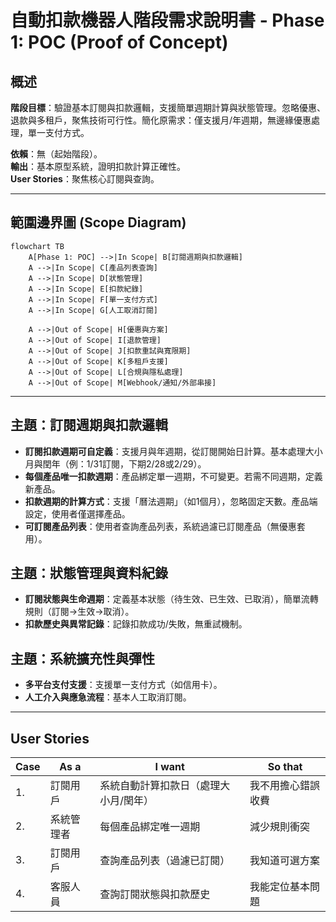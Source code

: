 # 自動扣款機器人階段需求說明書 - Phase 1: POC (Proof of Concept)

## 概述
**階段目標**：驗證基本訂閱與扣款邏輯，支援簡單週期計算與狀態管理。忽略優惠、退款與多租戶，聚焦技術可行性。簡化原需求：僅支援月/年週期，無邊緣優惠處理，單一支付方式。

**依賴**：無（起始階段）。  
**輸出**：基本原型系統，證明扣款計算正確性。  
**User Stories**：聚焦核心訂閱與查詢。

---

## 範圍邊界圖 (Scope Diagram)

```mermaid
flowchart TB
    A[Phase 1: POC] -->|In Scope| B[訂閱週期與扣款邏輯]
    A -->|In Scope| C[產品列表查詢]
    A -->|In Scope| D[狀態管理]
    A -->|In Scope| E[扣款紀錄]
    A -->|In Scope| F[單一支付方式]
    A -->|In Scope| G[人工取消訂閱]

    A -->|Out of Scope| H[優惠與方案]
    A -->|Out of Scope| I[退款管理]
    A -->|Out of Scope| J[扣款重試與寬限期]
    A -->|Out of Scope| K[多租戶支援]
    A -->|Out of Scope| L[合規與隱私處理]
    A -->|Out of Scope| M[Webhook/通知/外部串接]
```

---

## 主題：訂閱週期與扣款邏輯
- **訂閱扣款週期可自定義**：支援月與年週期，從訂閱開始日計算。基本處理大小月與閏年（例：1/31訂閱，下期2/28或2/29）。
- **每個產品唯一扣款週期**：產品綁定單一週期，不可變更。若需不同週期，定義新產品。
- **扣款週期的計算方式**：支援「曆法週期」（如1個月），忽略固定天數。產品端設定，使用者僅選擇產品。
- **可訂閱產品列表**：使用者查詢產品列表，系統過濾已訂閱產品（無優惠套用）。

## 主題：狀態管理與資料紀錄
- **訂閱狀態與生命週期**：定義基本狀態（待生效、已生效、已取消），簡單流轉規則（訂閱→生效→取消）。
- **扣款歷史與異常記錄**：記錄扣款成功/失敗，無重試機制。

## 主題：系統擴充性與彈性
- **多平台支付支援**：支援單一支付方式（如信用卡）。
- **人工介入與應急流程**：基本人工取消訂閱。

---

## User Stories
| Case | As a | I want | So that |
|------|------|--------|---------|
| 1. | 訂閱用戶 | 系統自動計算扣款日（處理大小月/閏年） | 我不用擔心錯誤收費 |
| 2. | 系統管理者 | 每個產品綁定唯一週期 | 減少規則衝突 |
| 3. | 訂閱用戶 | 查詢產品列表（過濾已訂閱） | 我知道可選方案 |
| 4. | 客服人員 | 查詢訂閱狀態與扣款歷史 | 我能定位基本問題 |

